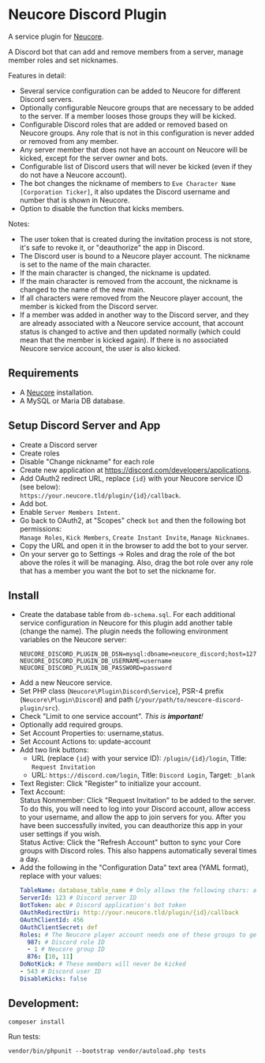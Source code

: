 # Neucore Discord Plugin

A service plugin for [Neucore](https://github.com/tkhamez/neucore).

A Discord bot that can add and remove members from a server, manage member roles and set nicknames.

Features in detail:
- Several service configuration can be added to Neucore for different Discord servers.
- Optionally configurable Neucore groups that are necessary to be added to the server. If a member looses those
  groups they will be kicked.
- Configurable Discord roles that are added or removed based on Neucore groups. Any role that is not in this
  configuration is never added or removed from any member.
- Any server member that does not have an account on Neucore will be kicked, except for the server owner and bots.
- Configurable list of Discord users that will never be kicked (even if they do not have a Neucore account).
- The bot changes the nickname of members to `Eve Character Name [Corporation Ticker]`, it also updates the 
  Discord username and number that is shown in Neucore.
- Option to disable the function that kicks members.

Notes:
- The user token that is created during the invitation process is not store, it's safe to revoke it, or
  "deauthorize" the app in Discord.
- The Discord user is bound to a Neucore player account. The nickname is set to the name of the main character.
- If the main character is changed, the nickname is updated.
- If the main character is removed from the account, the nickname is changed to the name of the new main.
- If all characters were removed from the Neucore player account, the member is kicked from the Discord server.
- If a member was added in another way to the Discord server, and they are already associated with a Neucore service
  account, that account status is changed to active and then updated normally (which could mean that the member is 
  kicked again). If there is no associated Neucore service account, the user is also kicked.

## Requirements

- A [Neucore](https://github.com/tkhamez/neucore) installation.
- A MySQL or Maria DB database.

## Setup Discord Server and App

- Create a Discord server
- Create roles
- Disable "Change nickname" for each role
- Create new application at https://discord.com/developers/applications.
- Add OAuth2 redirect URL, replace `{id}` with your Neucore service ID (see below):  
  `https://your.neucore.tld/plugin/{id}/callback`.
- Add bot.
- Enable `Server Members Intent`.
- Go back to OAuth2, at "Scopes" check `bot` and then the following bot permissions:  
  `Manage Roles`, `Kick Members`, `Create Instant Invite`, `Manage Nicknames`.
- Copy the URL and open it in the browser to add the bot to your server.
- On your server go to Settings -> Roles and drag the role of the bot above the roles it will be managing. Also, 
  drag the bot role over any role that has a member you want the bot to set the nickname for.

## Install

- Create the database table from `db-schema.sql`. For each additional service configuration in Neucore for this
  plugin add another table (change the name).
  The plugin needs the following environment variables on the Neucore server:
  ```
  NEUCORE_DISCORD_PLUGIN_DB_DSN=mysql:dbname=neucore_discord;host=127.0.0.1
  NEUCORE_DISCORD_PLUGIN_DB_USERNAME=username
  NEUCORE_DISCORD_PLUGIN_DB_PASSWORD=password
  ```
- Add a new Neucore service.
- Set PHP class (`Neucore\Plugin\Discord\Service`), PSR-4 prefix (`Neucore\Plugin\Discord`) and path 
  (`/your/path/to/neucore-discord-plugin/src`).
- Check "Limit to one service account". *This is **important**!*
- Optionally add required groups.
- Set Account Properties to: username,status.
- Set Account Actions to: update-account
- Add two link buttons:
  - URL (replace `{id}` with your service ID): `/plugin/{id}/login`, Title: `Request Invitation`
  - URL: `https://discord.com/login`, Title: `Discord Login`, Target: `_blank`
- Text Register: Click "Register" to initialize your account.
- Text Account:  
  Status Nonmember: Click "Request Invitation" to be added to the server. To do this,  you will need to log 
  into your Discord account, allow access to your username, and allow the app to join servers for you. After 
  you have been successfully invited, you can deauthorize this app in your user settings if you wish.    
  Status Active: Click the "Refresh Account" button to sync your Core groups with Discord roles. This also 
  happens automatically several times a day.
- Add the following in the "Configuration Data" text area (YAML format), replace with your values:
  ```yaml
  TableName: database_table_name # Only allows the following chars: a-zA-Z0-9_
  ServerId: 123 # Discord server ID
  BotToken: abc # Discord application's bot token
  OAuthRedirectUri: http://your.neucore.tld/plugin/{id}/callback
  OAuthClientId: 456
  OAuthClientSecret: def
  Roles: # The Neucore player account needs one of these groups to get the Discord role
    987: # Discord role ID
    - 1 # Neucore group ID
    876: [10, 11]
  DoNotKick: # These members will never be kicked
  - 543 # Discord user ID
  DisableKicks: false
  ```

## Development:

```shell
composer install
```

Run tests:
```shell
vendor/bin/phpunit --bootstrap vendor/autoload.php tests
```
